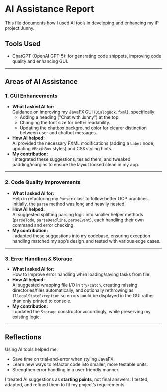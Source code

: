# AI Assistance Report

This file documents how I used AI tools in developing and enhancing my iP project Junny.

## Tools Used
- ChatGPT (OpenAI GPT-5): for generating code snippets, improving code quality and enhancing GUI.

---

## Areas of AI Assistance

### 1. GUI Enhancements
- **What I asked AI for:**  
  Guidance on improving my JavaFX GUI (`DialogBox.fxml`), specifically:
    - Adding a heading ("Chat with Junny") at the top.
    - Changing the font size for better readability.
    - Updating the chatbox background color for clearer distinction between user and chatbot messages.
- **How AI helped:**  
  AI provided the necessary FXML modifications (adding a `Label` node, updating `VBox`/`HBox` styles) and CSS styling hints.
- **My contribution:**  
  I integrated these suggestions, tested them, and tweaked padding/margins to ensure the layout looked clean in my app.

---

### 2. Code Quality Improvements
- **What I asked AI for:**  
  Help in refactoring my `Parser` class to follow better OOP practices. Initially, the `parse` method was long and heavily nested.
- **How AI helped:**  
  AI suggested splitting parsing logic into smaller helper methods (`parseTodo`, `parseDeadline`, `parseEvent`), each handling their own command and error checking.
- **My contribution:**  
  I adapted these suggestions into my codebase, ensuring exception handling matched my app’s design, and tested with various edge cases.

---

### 3. Error Handling & Storage
- **What I asked AI for:**  
  How to improve error handling when loading/saving tasks from file.
- **How AI helped:**  
  AI suggested wrapping file I/O in `try/catch`, creating missing directories/files automatically, and optionally rethrowing as `IllegalStateException` so errors could be displayed in the GUI rather than only printed to console.
- **My contribution:**  
  I updated the `Storage` constructor accordingly, while preserving my existing logic.

---

## Reflections
Using AI tools helped me:
- Save time on trial-and-error when styling JavaFX.
- Learn new ways to refactor code into smaller, more testable units.
- Strengthen error handling in a user-friendly manner.

I treated AI suggestions as **starting points**, not final answers: I tested, adapted, and refined them to fit my project’s requirements.  
